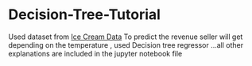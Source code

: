 # Decision-Tree-Tutorial

Used dataset from [Ice Cream Data](https://github.com/mk-gurucharan/Regression/blob/master/IceCreamData.csv)
To predict the revenue seller will get depending on the temperature , used Decision tree regressor ...all other explanations are included in the jupyter notebook file
